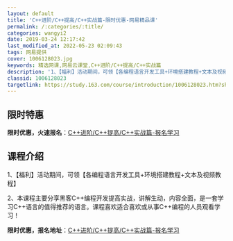 ```yaml
---
layout: default
title: 'C++进阶/C++提高/C++实战篇-限时优惠-网易精品课'
permalink: /:categories/:title/
categories: wangyi2
date: 2019-03-24 12:17:42
last_modified_at: 2022-05-23 02:09:43
tags: 网易提供
cover: 1006128023.jpg
keywords: 精选网课,网易云课堂,C++进阶/C++提高/C++实战篇
description: '1、【福利】活动期间，可领【各编程语言开发工具+环境搭建教程+文本及视频教程】2、本课程主要分享黑客C++编程开发提高实'
classid: 1006128023
targetlink: https://study.163.com/course/introduction/1006128023.htm?share=1&shareId=1025206652&utm_campaign=share&utm_medium=iphoneShare&utm_source=&utm_u=1025206652
---
```


## 限时特惠

**限时优惠，火速报名**：[C++进阶/C++提高/C++实战篇-报名学习](https://study.163.com/course/introduction/1006128023.htm?share=1&shareId=1025206652&utm_campaign=share&utm_medium=iphoneShare&utm_source=&utm_u=1025206652)

## 课程介绍

1、【福利】活动期间，可领【各编程语言开发工具+环境搭建教程+文本及视频教程】

2、本课程主要分享黑客C++编程开发提高实战，讲解生动，内容全面，是一套学习C++语言的值得推荐的语言。课程喜欢适合喜欢或从事C++编程的人员观看学习！

**限时优惠，报名地址**：[C++进阶/C++提高/C++实战篇-报名学习](https://study.163.com/course/introduction/1006128023.htm?share=1&shareId=1025206652&utm_campaign=share&utm_medium=iphoneShare&utm_source=&utm_u=1025206652)

